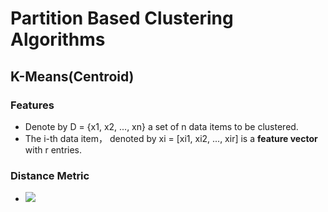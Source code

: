 # Partition Based Clustering Algorithms
## K-Means(Centroid)
### Features
- Denote by D = {x1, x2, ..., xn} a set of n data items to be clustered.
- The i-th data item， denoted by xi = [xi1, xi2, ..., xir] is a **feature vector** with r entries.
### Distance Metric
- <img src="../images/euclidean"></img>
